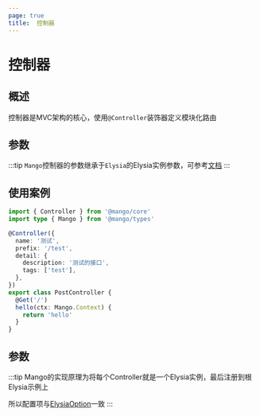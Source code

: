 ```yaml
---
page: true
title:  控制器
---
```


# 控制器

## 概述
控制器是MVC架构的核心，使用`@Controller`装饰器定义模块化路由


## 参数
:::tip
`Mango`控制器的参数继承于`Elysia`的Elysia实例参数，可参考[文档](https://elysiajs.com/patterns/configuration.html#strictpath)
:::

## 使用案例
```ts
import { Controller } from '@mango/core'
import type { Mango } from '@mango/types'

@Controller({
  name: '测试',
  prefix: '/test',
  detail: {
    description: '测试的接口',
    tags: ['test'],
  },
})
export class PostController {
  @Get('/')
  hello(ctx: Mango.Context) {
    return 'hello'
  }
}
```

## 参数
:::tip
Mango的实现原理为将每个Controller就是一个Elysia实例，最后注册到根Elysia示例上

所以配置项与[ElysiaOption](./config)一致
:::
